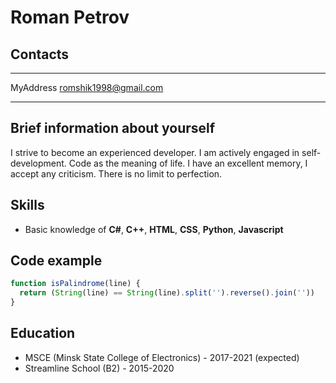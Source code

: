 Roman Petrov
============

Contacts
--------

-------------------     ----------------------------
MyAddress                      romshik1998@gmail.com
-------------------     ----------------------------

Brief information about yourself
--------------------------------

I strive to become an experienced developer. I am actively engaged in self-development.
Code as the meaning of life. I have an excellent memory, I accept any criticism.
There is no limit to perfection.


Skills
------

* Basic knowledge of **C#**, **C++**, **HTML**, **CSS**, **Python**, **Javascript**


Code example
------------

```JavaScript
function isPalindrome(line) {
  return (String(line) == String(line).split('').reverse().join(''))
}
```

Education
---------

* MSCE (Minsk State College of Electronics) - 2017-2021 (expected) 
* Streamline School (B2) - 2015-2020
